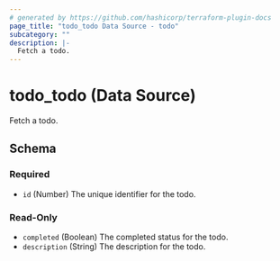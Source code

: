```yaml
---
# generated by https://github.com/hashicorp/terraform-plugin-docs
page_title: "todo_todo Data Source - todo"
subcategory: ""
description: |-
  Fetch a todo.
---
```


# todo_todo (Data Source)

Fetch a todo.



<!-- schema generated by tfplugindocs -->
## Schema

### Required

- `id` (Number) The unique identifier for the todo.

### Read-Only

- `completed` (Boolean) The completed status for the todo.
- `description` (String) The description for the todo.
